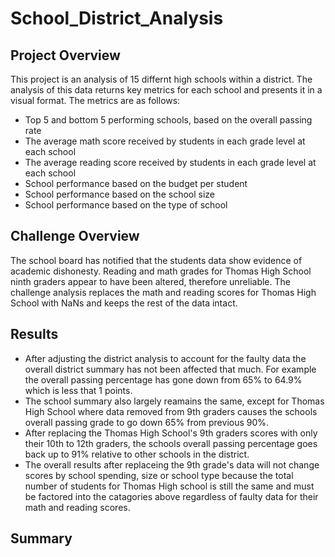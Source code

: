 # School_District_Analysis
## Project Overview
This project is an analysis of 15 differnt high schools within a district. The analysis of this data returns key metrics for each school and presents it in a visual format. The metrics are as follows:
- Top 5 and bottom 5 performing schools, based on the overall passing rate
- The average math score received by students in each grade level at each school
- The average reading score received by students in each grade level at each school
- School performance based on the budget per student
- School performance based on the school size 
- School performance based on the type of school

## Challenge Overview
The school board has notified that the students data show evidence of academic dishonesty. Reading and math grades for Thomas High School ninth graders appear to have been altered, therefore unreliable. The challenge analysis replaces the math and reading scores for Thomas High School with NaNs and keeps the rest of the data intact.

## Results
- After adjusting the district analysis to account for the faulty data the overall district summary has not been affected that much. For example the overall passing percentage has gone down from 65% to 64.9% which is less that 1 points.
- The school summary also largely reamains the same, except for Thomas High School where data removed from 9th graders causes the schools overall passing grade to go down 65% from previous 90%.
- After replacing the Thomas High School's 9th graders scores with only their 10th to 12th graders, the schools overall passing percentage goes back up to 91% relative to other schools in the district.  
- The overall results after replaceing the 9th grade's data will not change scores by school spending, size or school type because the total number of students for Thomas High school is still the same and must be factored into the catagories above regardless of faulty data for their math and reading scores. 

## Summary

